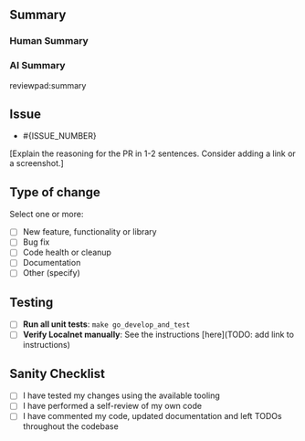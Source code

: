 <!-- DELETE THIS COMMENT BLOCK
  After completing the following:
    1. Add a descriptive title `[<Tag>] <DESCRIPTION>`
    2. Update _Assignee(s)_
    3. Add _Label(s)_
    4. Set _Project(s)_
    5. Specify _Epic_ and _Iteration_ under _Project_
    6. Set _Milestone_
-->

## Summary

<!-- DELETE THIS COMMENT BLOCK
      - Provide a quick summary of the changes yourself
      - Let reviewpad summarize your PR under AI summary
      - You can leave a `/reviewpad summarize` comment at any time to trigger it manually.
-->

### Human Summary

### AI Summary

reviewpad:summary

## Issue

<!-- DELETE THIS COMMENT BLOCK
     Specify the ticket number below if there is a relevant issue. Keep the `-` so the full issue is referenced.
-->

- #{ISSUE_NUMBER}

[Explain the reasoning for the PR in 1-2 sentences. Consider adding a link or a screenshot.]

## Type of change

Select one or more:

- [ ] New feature, functionality or library
- [ ] Bug fix
- [ ] Code health or cleanup
- [ ] Documentation
- [ ] Other (specify)

## Testing

- [ ] **Run all unit tests**: `make go_develop_and_test`
- [ ] **Verify Localnet manually**: See the instructions [here](TODO: add link to instructions)

## Sanity Checklist

- [ ] I have tested my changes using the available tooling
- [ ] I have performed a self-review of my own code
- [ ] I have commented my code, updated documentation and left TODOs throughout the codebase
